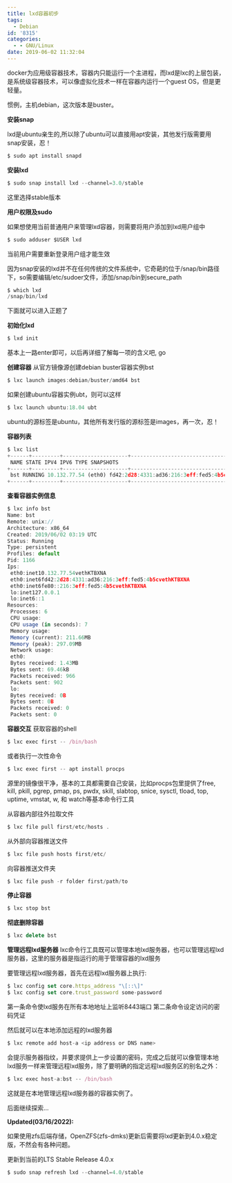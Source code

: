 ```yaml
---
title: lxd容器初步
tags:
  - Debian
id: '8315'
categories:
  - - GNU/Linux
date: 2019-06-02 11:32:04
---
```



<!-- more -->
docker为应用级容器技术，容器内只能运行一个主进程，而lxd是lxc的上层包装，是系统级容器技术，可以像虚拟化技术一样在容器内运行一个guest OS，但是更轻量。

惯例，主机debian，这次版本是buster。

**安装snap**

lxd是ubuntu亲生的,所以除了ubuntu可以直接用apt安装，其他发行版需要用snap安装，忍！
```js
$ sudo apt install snapd
```

**安装lxd**

```js
$ sudo snap install lxd --channel=3.0/stable
```
这里选择stable版本

**用户权限及sudo**

如果想使用当前普通用户来管理lxd容器，则需要将用户添加到lxd用户组中 
```js
$ sudo adduser $USER lxd
```
当前用户需要重新登录用户组才能生效

因为snap安装的lxd并不在任何传统的文件系统中，它奇葩的位于/snap/bin路径下，so需要编辑/etc/sudoer文件，添加/snap/bin到secure_path

```js
$ which lxd
/snap/bin/lxd
```

下面就可以进入正题了

**初始化lxd**
```js
$ lxd init
```
基本上一路enter即可，以后再详细了解每一项的含义吧, go

**创建容器**
从官方镜像源创建debian buster容器实例bst
```js
$ lxc launch images:debian/buster/amd64 bst
```

如果创建ubuntu容器实例ubt，则可以这样
```js
$ lxc launch ubuntu:18.04 ubt
```
ubuntu的源标签是ubuntu，其他所有发行版的源标签是images，再一次，忍！

**容器列表**
```js
$ lxc list
+------+---------+---------------------+-----------------------------------------------+------------+-----------+
 NAME STATE IPV4 IPV6 TYPE SNAPSHOTS 
+------+---------+---------------------+-----------------------------------------------+------------+-----------+
 bst RUNNING 10.132.77.54 (eth0) fd42:2d28:4331:ad36:216:3eff:fed5:4b5c (eth0) PERSISTENT 0 
+------+---------+---------------------+-----------------------------------------------+------------+-----------+
```

**查看容器实例信息**
```js
$ lxc info bst
Name: bst
Remote: unix://
Architecture: x86_64
Created: 2019/06/02 03:19 UTC
Status: Running
Type: persistent
Profiles: default
Pid: 1166
Ips:
 eth0:inet10.132.77.54vethKTBXNA
 eth0:inet6fd42:2d28:4331:ad36:216:3eff:fed5:4b5cvethKTBXNA
 eth0:inet6fe80::216:3eff:fed5:4b5cvethKTBXNA
 lo:inet127.0.0.1
 lo:inet6::1
Resources:
 Processes: 6
 CPU usage:
 CPU usage (in seconds): 7
 Memory usage:
 Memory (current): 211.66MB
 Memory (peak): 297.09MB
 Network usage:
 eth0:
 Bytes received: 1.43MB
 Bytes sent: 69.46kB
 Packets received: 966
 Packets sent: 902
 lo:
 Bytes received: 0B
 Bytes sent: 0B
 Packets received: 0
 Packets sent: 0
```

**容器交互**
获取容器的shell
```js
$ lxc exec first -- /bin/bash
```

或者执行一次性命令
```js
$ lxc exec first -- apt install procps
```
源里的镜像很干净，基本的工具都需要自己安装，比如procps包里提供了free, kill, pkill, pgrep, pmap, ps, pwdx, skill, slabtop, snice, sysctl, tload, top, uptime, vmstat, w, 和 watch等基本命令行工具

从容器内部往外拉取文件
```js
$ lxc file pull first/etc/hosts .
```
从外部向容器推送文件
```js
$ lxc file push hosts first/etc/
```

向容器推送文件夹
```js
$ lxc file push -r folder first/path/to
```

**停止容器**
```js
$ lxc stop bst
```

**彻底删除容器**
```js
$ lxc delete bst
```

**管理远程lxd服务器**
lxc命令行工具既可以管理本地lxd服务器，也可以管理远程lxd服务器，这里的服务器是指运行的用于管理容器的lxd服务

要管理远程lxd服务器，首先在远程lxd服务器上执行:
```js
$ lxc config set core.https_address "\[::\]"
$ lxc config set core.trust_password some-password
```

第一条命令使lxd服务在所有本地地址上监听8443端口
第二条命令设定访问的密码凭证

然后就可以在本地添加远程的lxd服务器
```js
$ lxc remote add host-a <ip address or DNS name>
```
会提示服务器指纹，并要求提供上一步设置的密码，完成之后就可以像管理本地lxd服务一样来管理远程lxd服务，除了要明确的指定远程lxd服务区的别名之外：

```js
$ lxc exec host-a:bst -- /bin/bash
```
这就是在本地管理远程lxd服务器的容器实例了。

后面继续探索...

**Updated(03/16/2022):**

如果使用zfs后端存储，OpenZFS(zfs-dmks)更新后需要将lxd更新到4.0.x稳定版，不然会有各种问题。

更新到当前的LTS Stable Release 4.0.x

```js
$ sudo snap refresh lxd --channel=4.0/stable
```
